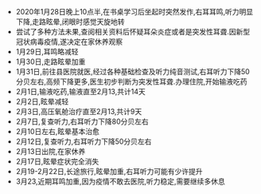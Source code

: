 - 2020年1月28日晚上10点半,在书桌学习后坐起时突然发作,右耳耳鸣,听力明显下降,走路眩晕,闭眼时感觉天旋地转
- 尝试了多种方法未果,查阅相关资料后怀疑耳朵炎症或者是突发性耳聋.因新型冠状病毒疫情,遂决定在家休养观察
- 1月29日,耳鸣略减轻
- 1月30日,走路眩晕加重
- 1月31日,前往县医院就医,经过各种基础检查及听力纯音测试,右耳听力下降50分贝左右,高频下降更多,医生初步判断为突发性耳聋.办理住院,开始输液吃药
- 2月1日,输液吃药,输液直至2月13,共计14天
- 2月2日,眩晕减轻
- 2月3日,高压氧舱治疗直至2月13,共计9天
- 2月7日,复查听力,右耳听力下降80分贝左右
- 2月10日左右,眩晕基本治愈
- 2月12日,复查听力,右耳听力下降50分贝左右
- 2月13日出院,在家休养
- 2月17日,眩晕症状完全消失
- 2月19-2月22日,长途旅行,眩晕加重,右耳听力可能有少许提升
- 3月23,近期耳鸣加重,因为疫情不敢去医院,听力稳定,需要继续多休息
